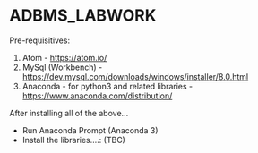 # ADBMS_LABWORK

Pre-requisitives:
1. Atom - https://atom.io/
2. MySql (Workbench) - https://dev.mysql.com/downloads/windows/installer/8.0.html
3. Anaconda - for python3 and related libraries - https://www.anaconda.com/distribution/

After installing all of the above...
* Run Anaconda Prompt (Anaconda 3)
* Install the libraries....:
(TBC)
    
